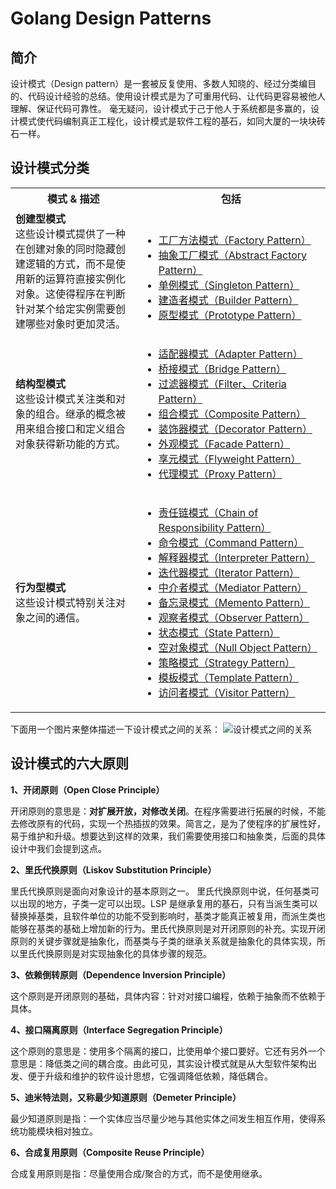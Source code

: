 Golang Design Patterns
====

## 简介
设计模式（Design pattern）是一套被反复使用、多数人知晓的、经过分类编目的、代码设计经验的总结。使用设计模式是为了可重用代码、让代码更容易被他人理解、保证代码可靠性。 毫无疑问，设计模式于己于他人于系统都是多赢的，设计模式使代码编制真正工程化，设计模式是软件工程的基石，如同大厦的一块块砖石一样。

## 设计模式分类
<table>
  <tbody>
    <tr>
      <th width="40%">模式 &amp; 描述</th>
      <th>包括</th>
    </tr>
    <tr>
      <td><b>创建型模式</b><br>这些设计模式提供了一种在创建对象的同时隐藏创建逻辑的方式，而不是使用新的运算符直接实例化对象。这使得程序在判断针对某个给定实例需要创建哪些对象时更加灵活。
      </td>
      <td>
        <ul>
          <li><a href="src/creational/factory-method">工厂方法模式（Factory Pattern）</a></li>
          <li><a href="src/creational/abstract-factory">抽象工厂模式（Abstract Factory Pattern）</a></li>
          <li><a href="src/creational/singleton">单例模式（Singleton Pattern）</a></li>
          <li><a href="src/creational/builder">建造者模式（Builder Pattern）</a></li>
          <li><a href="src/creational/prototype">原型模式（Prototype Pattern）</a></li>
        </ul>
      </td>
    </tr>
    <tr>
      <td><b>结构型模式</b><br>这些设计模式关注类和对象的组合。继承的概念被用来组合接口和定义组合对象获得新功能的方式。</td>
      <td>
        <ul>
          <li><a href="adapter_pattern/adapter.md">适配器模式（Adapter Pattern）</a></li>
          <li><a href="bridge.md">桥接模式（Bridge Pattern）</a></li>
          <li><a href="filter.md">过滤器模式（Filter、Criteria Pattern）</a></li>
          <li><a href="composite.md">组合模式（Composite Pattern）</a></li>
          <li><a href="decorator.md">装饰器模式（Decorator Pattern）</a></li>
          <li><a href="facade.md">外观模式（Facade Pattern）</a></li>
          <li><a href="flyweight.md">享元模式（Flyweight Pattern）</a></li>
          <li><a href="proxy.md">代理模式（Proxy Pattern）</a></li>
        </ul>
      </td>
    </tr>
    <tr>
      <td><b>行为型模式</b><br>这些设计模式特别关注对象之间的通信。</td><td>
      <ul>
        <li><a href="responsibility_pattern/responsibility_pattern.md">责任链模式（Chain of Responsibility Pattern）</a></li>
        <li><a href="command.md">命令模式（Command Pattern）</a></li>
        <li><a href="interpreter.md">解释器模式（Interpreter Pattern）</a></li>
        <li><a href="iterator.md">迭代器模式（Iterator Pattern）</a></li>
        <li><a href="mediator.md">中介者模式（Mediator Pattern）</a></li>
        <li><a href="memento.md">备忘录模式（Memento Pattern）</a></li>
        <li><a href="observer_pattern\Observer.md">观察者模式（Observer Pattern）</a></li>
        <li><a href="state.md">状态模式（State Pattern）</a></li>
        <li><a href="null-object.md">空对象模式（Null Object Pattern）</a></li>
        <li><a href="strategy.md">策略模式（Strategy Pattern）</a></li>
        <li><a href="template_pattern/Template_Pattern.md">模板模式（Template Pattern）</a></li>
        <li><a href="visitor.md">访问者模式（Visitor Pattern）</a></li>
      </ul>
      </td>
    </tr>
  </tbody>
</table>

下面用一个图片来整体描述一下设计模式之间的关系：
![设计模式之间的关系](https://i.imgur.com/AphlR8m.jpg)

## 设计模式的六大原则

**1、开闭原则（Open Close Principle）**

开闭原则的意思是：**对扩展开放，对修改关闭**。在程序需要进行拓展的时候，不能去修改原有的代码，实现一个热插拔的效果。简言之，是为了使程序的扩展性好，易于维护和升级。想要达到这样的效果，我们需要使用接口和抽象类，后面的具体设计中我们会提到这点。

**2、里氏代换原则（Liskov Substitution Principle）**

里氏代换原则是面向对象设计的基本原则之一。 里氏代换原则中说，任何基类可以出现的地方，子类一定可以出现。LSP 是继承复用的基石，只有当派生类可以替换掉基类，且软件单位的功能不受到影响时，基类才能真正被复用，而派生类也能够在基类的基础上增加新的行为。里氏代换原则是对开闭原则的补充。实现开闭原则的关键步骤就是抽象化，而基类与子类的继承关系就是抽象化的具体实现，所以里氏代换原则是对实现抽象化的具体步骤的规范。

**3、依赖倒转原则（Dependence Inversion Principle）**

这个原则是开闭原则的基础，具体内容：针对对接口编程，依赖于抽象而不依赖于具体。

**4、接口隔离原则（Interface Segregation Principle）**

这个原则的意思是：使用多个隔离的接口，比使用单个接口要好。它还有另外一个意思是：降低类之间的耦合度。由此可见，其实设计模式就是从大型软件架构出发、便于升级和维护的软件设计思想，它强调降低依赖，降低耦合。

**5、迪米特法则，又称最少知道原则（Demeter Principle）**

最少知道原则是指：一个实体应当尽量少地与其他实体之间发生相互作用，使得系统功能模块相对独立。

**6、合成复用原则（Composite Reuse Principle）**

合成复用原则是指：尽量使用合成/聚合的方式，而不是使用继承。
